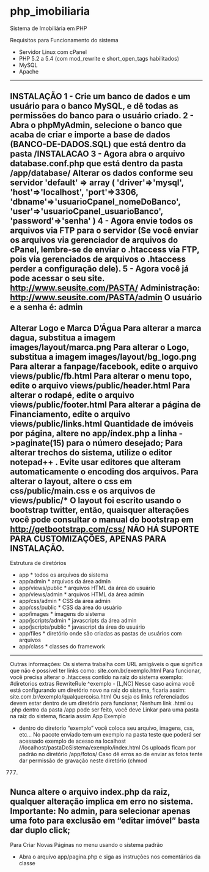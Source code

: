# php_imobiliaria
Sistema de Imobiliária em PHP

Requisitos para Funcionamento do sistema
- Servidor Linux com cPanel
- PHP 5.2 a 5.4 (com mod_rewrite e short_open_tags habilitados)
- MySQL
- Apache 
------------------------------------------------------------------------------------------------------------------------------
INSTALAÇÃO
1 - Crie um banco de dados e um usuário para o banco MySQL, e dê todas as permissões do 
banco para o usuário criado.
2 - Abra o phpMyAdmin, selecione o banco que acaba de criar e importe a base de dados 
(BANCO-DE-DADOS.SQL) que está dentro da pasta /INSTALACAO
3 - Agora abra o arquivo database.conf.php que está dentro da pasta /app/database/
Alterar os dados conforme seu servidor
'default' => array
(
'driver'=>'mysql',
'host'=>'localhost',
'port'=>3306,
'dbname'=>'usuarioCpanel_nomeDoBanco',
'user'=>'usuarioCpanel_usuarioBanco',
'password'=>'senha'
)
4 - Agora envie todos os arquivos via FTP para o servidor (Se você enviar os arquivos via 
gerenciador de arquivos do cPanel, lembre-se de enviar o .htaccess via FTP, pois via 
gerenciados de arquivos o .htaccess perder a configuração dele). 
5 - Agora você já pode acessar o seu site.
http://www.seusite.com/PASTA/
Administração:
http://www.seusite.com/PASTA/admin
O usuário e a senha é: admin
-----------------------------------------------------------------------------------------------------------------------------
Alterar Logo e Marca D’Água
Para alterar a marca dagua, substitua a imagem images/layout/marca.png
Para alterar o Logo, substitua a imagem images/layout/bg_logo.png
Para alterar a fanpage/facebook, edite o arquivo views/public/fb.html
Para alterar o menu topo, edite o arquivo views/public/header.html
Para alterar o rodapé, edite o arquivo views/public/footer.html
Para alterar a página de Financiamento, edite o arquivo views/public/links.html
Quantidade de imóveis por página, altere no app/índex.php a linha ->paginate(15) para o 
número desejado;
Para alterar trechos do sistema, utilize o editor notepad++ . Evite usar editores que alteram 
automaticamente o encoding dos arquivos. 
Para alterar o layout, altere o css em css/public/main.css e os arquivos de views/public/*
O layout foi escrito usando o bootstrap twitter, então, quaisquer alterações você pode 
consultar o manual do bootstrap em http://getbootstrap.com/css/
NÃO HÁ SUPORTE PARA CUSTOMIZAÇÕES, APENAS PARA INSTALAÇÃO.
------------------------------------------------------------------------------------------------------------------------------
Estrutura de diretórios
- app * todos os arquivos do sistema
- app/admin * arquivos da área admin 
- app/views/public * arquivos HTML da área do usuário 
- app/views/admin * arquivos HTML da área admin 
- app/css/admin * CSS da área admin 
- app/css/public * CSS da área do usuário 
- app/images * imagens do sistema 
- app/jscripts/admin * javascripts da área admin 
- app/jscripts/public * javascript da área do usuário 
- app/files * diretório onde são criadas as pastas de usuários com arquivos
- app/class * classes do framework
--------
Outras informações:
Os sistema trabalha com URL amigáveis o que significa que não é possivel ter links como:
site.com.br/exemplo.html
Para funcionar, você precisa alterar o .htaccess contido na raiz do sistema
exemplo:
#diretorios extras
RewriteRule ^exemplo - [L,NC]
Nesse caso acima você está configurando um diretório novo na raiz do sistema, ficaria assim:
site.com.br/exemplo/qualquercoisa.html 
Ou seja os links referenciados devem estar dentro de um diretório para funcionar,
Nenhum link .html ou .php dentro da pasta /app pode ser feito, você deve
Linkar para uma pasta na raiz do sistema, ficaria assim
App
Exemplo 
- dentro do diretorio “exemplo” você coloca seu arquivo, imagens, css, etc... 
No pacote enviado tem um exemplo na pasta teste que poderá ser acessado
exemplo de acesso na localhost
//localhost/pastaDoSistema/exemplo/index.html 
Os uploads ficam por padrão no diretório /app/fotos/
Caso dê erros ao de enviar as fotos tente dar permissão de gravação neste diretório (chmod 
777)
Nunca altere o arquivo index.php da raiz, qualquer alteração implica em erro no sistema. 
Importante: No admin, para selecionar apenas uma foto para exclusão em “editar imóvel” 
basta dar duplo click;
-------------
Para Criar Novas Páginas no menu usando o sistema padrão
- Abra o arquivo app/pagina.php e siga as instruções nos comentários da classe
